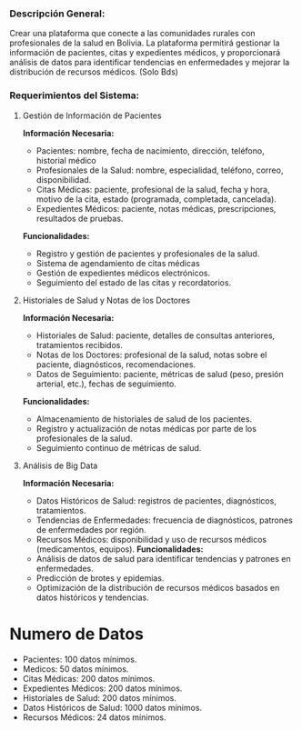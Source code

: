 ### Descripción General:

Crear una plataforma que conecte a las comunidades rurales con profesionales de la salud en Bolivia. La plataforma permitirá gestionar la información de pacientes, citas y expedientes médicos, y proporcionará análisis de datos para identificar tendencias en enfermedades y mejorar la distribución de recursos médicos. (Solo Bds)

### Requerimientos del Sistema:

1. Gestión de Información de Pacientes

	**Información Necesaria:**
    -   Pacientes: nombre, fecha de nacimiento, dirección, teléfono, historial médico
    -   Profesionales de la Salud: nombre, especialidad, teléfono, correo, disponibilidad.
    -   Citas Médicas: paciente, profesional de la salud, fecha y hora, motivo de la cita, estado (programada, completada, cancelada).
    -   Expedientes Médicos: paciente, notas médicas, prescripciones, resultados de pruebas.

	**Funcionalidades:**
    -   Registro y gestión de pacientes y profesionales de la salud.
    -   Sistema de agendamiento de citas médicas
    -   Gestión de expedientes médicos electrónicos.
    -   Seguimiento del estado de las citas y recordatorios.

2. Historiales de Salud y Notas de los Doctores

	**Información Necesaria:**
	-   Historiales de Salud: paciente, detalles de consultas anteriores, tratamientos recibidos.
	-   Notas de los Doctores: profesional de la salud, notas sobre el paciente, diagnósticos, recomendaciones.
	-   Datos de Seguimiento: paciente, métricas de salud (peso, presión arterial, etc.), fechas de seguimiento.

	**Funcionalidades:**
    -   Almacenamiento de historiales de salud de los pacientes.
	-   Registro y actualización de notas médicas por parte de los profesionales de la salud.
    -  Seguimiento continuo de métricas de salud.

3. Análisis de Big Data

	**Información Necesaria:**
    -   Datos Históricos de Salud: registros de pacientes, diagnósticos, tratamientos.
	-   Tendencias de Enfermedades: frecuencia de diagnósticos, patrones de enfermedades por región.
	-   Recursos Médicos: disponibilidad y uso de recursos médicos (medicamentos, equipos).
	**Funcionalidades:**
	-  	Análisis de datos de salud para identificar tendencias y patrones en enfermedades.
	-   Predicción de brotes y epidemias.
	-   Optimización de la distribución de recursos médicos basados en datos históricos y tendencias.

# Numero de Datos 

-	Pacientes: 100 datos mínimos.
-	Medicos: 50 datos mínimos.
-	Citas Médicas: 200 datos mínimos.
-	Expedientes Médicos: 200 datos mínimos.
-	Historiales de Salud: 200 datos mínimos.
-	Datos Históricos de Salud: 1000 datos mínimos.
-	Recursos Médicos: 24 datos mínimos.